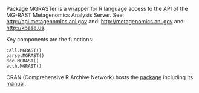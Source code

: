 Package MGRASTer is a wrapper for R language access to
the API of the MG-RAST Metagenomics Analysis Server.
See: http://api.metagenomics.anl.gov
and: http://metagenomics.anl.gov
and: http://kbase.us.

Key components are the functions:

	call.MGRAST()
	parse.MGRAST()
	doc.MGRAST()
	auth.MGRAST()

CRAN (Comprehensive R Archive Network) hosts
the [package](http://cran.r-project.org/web/packages/MGRASTer/index.html)
including
its [manual](http://cran.r-project.org/web/packages/MGRASTer/MGRASTer.pdf).
